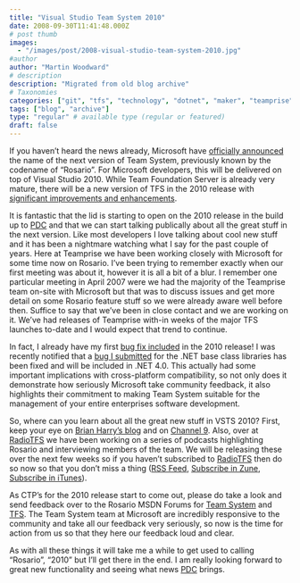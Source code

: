 ```yaml
---
title: "Visual Studio Team System 2010"
date: 2008-09-30T11:41:48.000Z
# post thumb
images:
  - "/images/post/2008-visual-studio-team-system-2010.jpg"
#author
author: "Martin Woodward"
# description
description: "Migrated from old blog archive"
# Taxonomies
categories: ["git", "tfs", "technology", "dotnet", "maker", "teamprise", "web", "programming", "podcast"]
tags: ["blog", "archive"]
type: "regular" # available type (regular or featured)
draft: false
---
```

If you haven’t heard the news already, Microsoft have [officially announced](http://www.microsoft.com/presspass/press/2008/sep08/09-29VS10PR.mspx) the name of the next version of Team System, previously known by the codename of “Rosario”.  For Microsoft developers, this will be delivered on top of Visual Studio 2010.  While Team Foundation Server is already very mature, there will be a new version of TFS in the 2010 release with [significant improvements and enhancements](http://blogs.msdn.com/bharry/archive/2008/09/29/shining-the-light-on-rosario.aspx).  

It is fantastic that the lid is starting to open on the 2010 release in the build up to [PDC](http://www.microsoftpdc.com/) and that we can start talking publically about all the great stuff in the next version.  Like most developers I love talking about cool new stuff and it has been a nightmare watching what I say for the past couple of years.  Here at Teamprise we have been working closely with Microsoft for some time now on Rosario.  I’ve been trying to remember exactly when our first meeting was about it, however it is all a bit of a blur.  I remember one particular meeting in April 2007 were we had the majority of the Teamprise team on-site with Microsoft but that was to discuss issues and get more detail on some Rosario feature stuff so we were already aware well before then.  Suffice to say that we’ve been in close contact and we are working on it.  We’ve had releases of Teamprise with-in weeks of the major TFS launches to-date and I would expect that trend to continue.  

In fact, I already have my first [bug fix included](http://connect.microsoft.com/VisualStudio/feedback/ViewFeedback.aspx?FeedbackID=326163) in the 2010 release! I was recently notified that a [bug I submitted](http://connect.microsoft.com/VisualStudio/feedback/ViewFeedback.aspx?FeedbackID=326163) for the .NET base class libraries has been fixed and will be included in .NET 4.0.  This actually had some important implications with cross-platform compatibility, so not only does it demonstrate how seriously Microsoft take community feedback, it also highlights their commitment to making Team System suitable for the management of your entire enterprises software development.  

So, where can you learn about all the great new stuff in VSTS 2010?  First, keep your eye on [Brian Harry’s blog](http://blogs.msdn.com/bharry/) and on [Channel 9](http://channel9.msdn.com/visualstudio/).  Also, over at [RadioTFS](http://www.radiotfs.com/) we have been working on a series of podcasts highlighting Rosario and interviewing members of the team.  We will be releasing these over the next few weeks so if you haven’t subscribed to [RadioTFS](http://www.radiotfs.com/) then do so now so that you don’t miss a thing ([RSS Feed](http://feeds.feedburner.com/radiotfs), [Subscribe in Zune](zune://subscribe/?Radio%20TFS=http://feeds.feedburner.com/radiotfs), [Subscribe in iTunes](http://phobos.apple.com/WebObjects/MZStore.woa/wa/viewPodcast?id=274094361)).    

As CTP’s for the 2010 release start to come out, please do take a look and send feedback over to the Rosario MSDN Forums for [Team System](http://forums.microsoft.com/msdn/ShowForum.aspx?ForumID=1736&SiteID=1) and [TFS](http://forums.microsoft.com/MSDNWorkShop/ShowForum.aspx?ForumID=1981&SiteID=64).  The Team System team at Microsoft are incredibly responsive to the community and take all our feedback very seriously, so now is the time for action from us so that they here our feedback loud and clear.  

As with all these things it will take me a while to get used to calling “Rosario”, “2010” but I’ll get there in the end.  I am really looking forward to great new functionality and seeing what news [PDC](http://www.microsoftpdc.com/) brings.